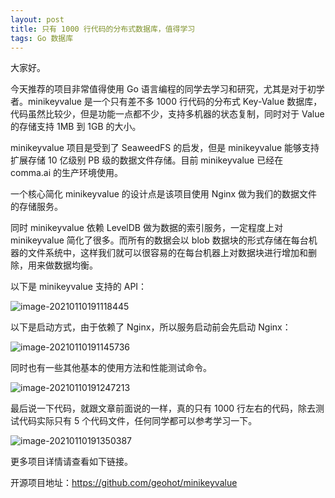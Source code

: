 ```yaml
---
layout: post
title: 只有 1000 行代码的分布式数据库，值得学习
tags: Go 数据库
---
```


大家好。

今天推荐的项目非常值得使用 Go 语言编程的同学去学习和研究，尤其是对于初学者。minikeyvalue 是一个只有差不多 1000 行代码的分布式 Key-Value 数据库，代码虽然比较少，但是功能一点都不少，支持多机器的状态复制，同时对于 Value 的存储支持 1MB 到 1GB 的大小。

minikeyvalue 项目是受到了 SeaweedFS 的启发，但是 minikeyvalue 能够支持扩展存储 10 亿级别 PB 级的数据文件存储。目前 minikeyvalue 已经在 comma.ai 的生产环境使用。

一个核心简化 minikeyvalue 的设计点是该项目使用 Nginx 做为我们的数据文件的存储服务。

同时 minikeyvalue 依赖 LevelDB 做为数据的索引服务，一定程度上对 minikeyvalue 简化了很多。而所有的数据会以 blob 数据块的形式存储在每台机器的文件系统中，这样我们就可以很容易的在每台机器上对数据块进行增加和删除，用来做数据均衡。

以下是 minikeyvalue 支持的 API：

![image-20210110191118445](https://raw.githubusercontent.com/ZhuPeng/pic/master/images/compress_image-20210110191118445.png)

以下是启动方式，由于依赖了 Nginx，所以服务启动前会先启动 Nginx：

![image-20210110191145736](https://raw.githubusercontent.com/ZhuPeng/pic/master/images/compress_image-20210110191145736.png)

同时也有一些其他基本的使用方法和性能测试命令。

![image-20210110191247213](https://raw.githubusercontent.com/ZhuPeng/pic/master/images/compress_image-20210110191247213.png)

最后说一下代码，就跟文章前面说的一样，真的只有 1000 行左右的代码，除去测试代码实际只有 5 个代码文件，任何同学都可以参考学习一下。

![image-20210110191350387](https://raw.githubusercontent.com/ZhuPeng/pic/master/images/compress_image-20210110191350387.png)

更多项目详情请查看如下链接。

开源项目地址：https://github.com/geohot/minikeyvalue
